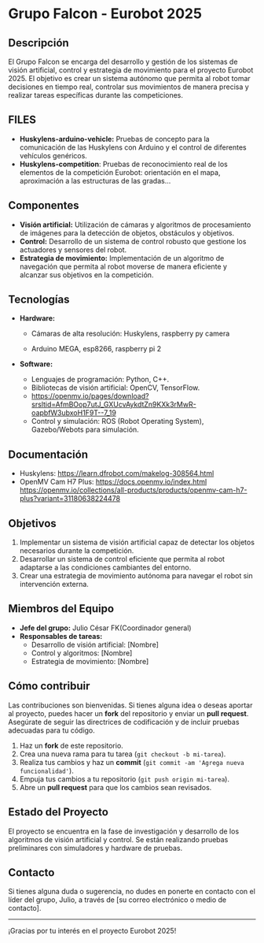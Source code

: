 # Grupo Falcon - Eurobot 2025

## Descripción

El Grupo Falcon se encarga del desarrollo y gestión de los sistemas de visión artificial, control y estrategia de movimiento para el proyecto Eurobot 2025. El objetivo es crear un sistema autónomo que permita al robot tomar decisiones en tiempo real, controlar sus movimientos de manera precisa y realizar tareas específicas durante las competiciones.

## FILES

- **Huskylens-arduino-vehicle:** Pruebas de concepto para la comunicación de las Huskylens con Arduino y el control de diferentes vehículos genéricos.
- **Huskylens-competition**: Pruebas de reconocimiento real de los elementos de la competición Eurobot: orientación en el mapa, aproximación a las estructuras de las gradas...

## Componentes

- **Visión artificial:** Utilización de cámaras y algoritmos de procesamiento de imágenes para la detección de objetos, obstáculos y objetivos.
- **Control:** Desarrollo de un sistema de control robusto que gestione los actuadores y sensores del robot.
- **Estrategia de movimiento:** Implementación de un algoritmo de navegación que permita al robot moverse de manera eficiente y alcanzar sus objetivos en la competición.

## Tecnologías

- **Hardware:** 
  - Cámaras de alta resolución: Huskylens, raspberry py camera
  
  - Arduino MEGA, esp8266, raspberry pi 2

- **Software:**
  - Lenguajes de programación: Python, C++.
  - Bibliotecas de visión artificial: OpenCV, TensorFlow.
  - https://openmv.io/pages/download?srsltid=AfmBOop7utJ_GXUcvAykdtZn9KXk3rMwR-oapbfW3ubxoH1F9T--7_19
  - Control y simulación: ROS (Robot Operating System), Gazebo/Webots para simulación.
## Documentación

- Huskylens: https://learn.dfrobot.com/makelog-308564.html
- OpenMV Cam H7 Plus: https://docs.openmv.io/index.html
  https://openmv.io/collections/all-products/products/openmv-cam-h7-plus?variant=31180638224478
  
## Objetivos

1. Implementar un sistema de visión artificial capaz de detectar los objetos necesarios durante la competición.
2. Desarrollar un sistema de control eficiente que permita al robot adaptarse a las condiciones cambiantes del entorno.
3. Crear una estrategia de movimiento autónoma para navegar el robot sin intervención externa.

## Miembros del Equipo

- **Jefe del grupo:** Julio César FK(Coordinador general)
- **Responsables de tareas:**
  - Desarrollo de visión artificial: [Nombre]
  - Control y algoritmos: [Nombre]
  - Estrategia de movimiento: [Nombre]

## Cómo contribuir

Las contribuciones son bienvenidas. Si tienes alguna idea o deseas aportar al proyecto, puedes hacer un **fork** del repositorio y enviar un **pull request**. Asegúrate de seguir las directrices de codificación y de incluir pruebas adecuadas para tu código.

1. Haz un **fork** de este repositorio.
2. Crea una nueva rama para tu tarea (`git checkout -b mi-tarea`).
3. Realiza tus cambios y haz un **commit** (`git commit -am 'Agrega nueva funcionalidad'`).
4. Empuja tus cambios a tu repositorio (`git push origin mi-tarea`).
5. Abre un **pull request** para que los cambios sean revisados.

## Estado del Proyecto

El proyecto se encuentra en la fase de investigación y desarrollo de los algoritmos de visión artificial y control. Se están realizando pruebas preliminares con simuladores y hardware de pruebas.

## Contacto

Si tienes alguna duda o sugerencia, no dudes en ponerte en contacto con el líder del grupo, Julio, a través de [su correo electrónico o medio de contacto].

---

¡Gracias por tu interés en el proyecto Eurobot 2025!

